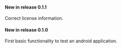 #### New in release 0.1.1

Correct license information.

#### New in release 0.1.0

First basic functionality to test an android application.